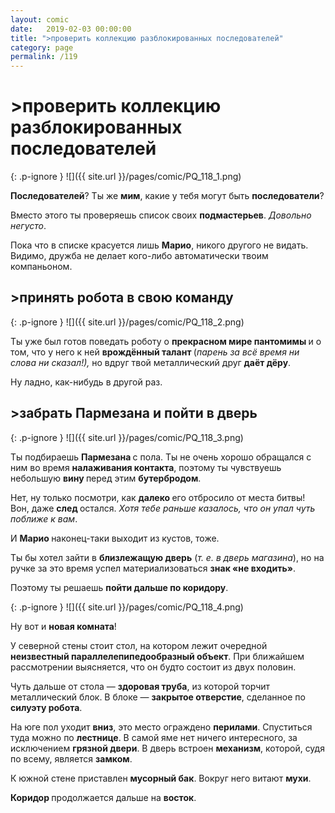 ```yaml
---
layout: comic
date:   2019-02-03 00:00:00 
title: ">проверить коллекцию разблокированных последователей"
category: page
permalink: /119
---
```

# >проверить коллекцию разблокированных последователей

{: .p-ignore }
![]({{ site.url }}/pages/comic/PQ_118_1.png)

<strong>Последователей</strong>? Ты же <strong>мим</strong>, какие у тебя могут быть <strong>последователи</strong>?

Вместо этого ты проверяешь список своих <strong>подмастерьев</strong>. <em>Довольно негусто</em>.

Пока что в списке красуется лишь <strong>Марио</strong>, никого другого не видать. Видимо, дружба не делает кого-либо автоматически твоим компаньоном.

## >принять робота в свою команду

{: .p-ignore }
![]({{ site.url }}/pages/comic/PQ_118_2.png)

Ты уже был готов поведать роботу о <strong>прекрасном мире пантомимы </strong>и о том, что у него к ней <strong>врождённый талант </strong>(<em>парень за всё время ни слова ни сказал!), </em>но вдруг твой металлический друг <strong>даёт дёру</strong>.

Ну ладно, как-нибудь в другой раз.

## >забрать Пармезана и пойти в дверь

{: .p-ignore }
![]({{ site.url }}/pages/comic/PQ_118_3.png)

Ты подбираешь <strong>Пармезана </strong>с пола. Ты не очень хорошо обращался с ним во время <strong>налаживания контакта</strong>, поэтому ты чувствуешь небольшую <strong>вину </strong>перед этим <strong>бутербродом</strong>.

Нет, ну только посмотри, как <strong>далеко </strong>его отбросило от места битвы! Вон, даже <strong>след </strong>остался. <em>Хотя тебе раньше казалось, что он упал чуть поближе к вам</em>.

И <strong>Марио </strong>наконец-таки выходит из кустов, тоже.

Ты бы хотел зайти в <strong>близлежащую дверь</strong> (<em>т. е. в дверь магазина</em>), но на ручке за это время успел материализоваться <strong>знак «не входить»</strong>.

Поэтому ты решаешь <strong>пойти дальше по коридору</strong>.

{: .p-ignore }
![]({{ site.url }}/pages/comic/PQ_118_4.png)

Ну вот и <strong>новая комната</strong>!

У северной стены стоит стол, на котором лежит очередной <strong>неизвестный параллелепипедообразный объект</strong>. При ближайшем рассмотрении выясняется, что он будто состоит из двух половин.

Чуть дальше от стола — <strong>здоровая труба</strong>, из которой торчит металлический блок. В блоке — <strong>закрытое отверстие</strong>, сделанное по <strong>силуэту робота</strong>.

На юге пол уходит <strong>вниз</strong>, это место ограждено <strong>перилами</strong>. Спуститься туда можно по <strong>лестнице</strong>. В самой яме нет ничего интересного, за исключением <strong>грязной двери</strong>. В дверь встроен <strong>механизм</strong>, которой, судя по всему, является <strong>замком</strong>.

К южной стене приставлен <strong>мусорный бак</strong>. Вокруг него витают <strong>мухи</strong>.

<strong>Коридор </strong>продолжается дальше на <strong>восток</strong>.
